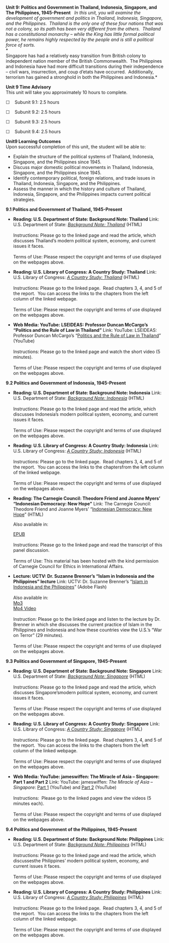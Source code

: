 **Unit 9: Politics and Government in Thailand, Indonesia, Singapore, and
The Philippines, 1945-Present** <span id="9"></span> 
*In this unit, you will examine the development of government and
politics in Thailand, Indonesia, Singapore, and the Philippines. 
Thailand is the only one of these four nations that was not a colony, so
its path has been very different from the others.  Thailand has a
constitutional monarchy – while the King has little formal political
power, he remains highly respected by the people and is still a
political force of sorts.*  
 *             
 Singapore has had a relatively easy transition from British colony to
independent nation member of the British Commonwealth.  The Philippines
and Indonesia have had more difficult transitions during their
independence – civil wars, insurrection, and coup d’etats have
occurred.  Additionally, terrorism has gained a stronghold in both the
Philippines and Indonesia.*

**Unit 9 Time Advisory**  
This unit will take you approximately 10 hours to complete.

☐    Subunit 9.1: 2.5 hours

☐    Subunit 9.2: 2.5 hours

☐    Subunit 9.3: 2.5 hours

☐    Subunit 9.4: 2.5 hours

**Unit9 Learning Outcomes**  
Upon successful completion of this unit, the student will be able to:

-   Explain the structure of the political systems of Thailand,
    Indonesia, Singapore, and the Philippines since 1945.
-   Discuss major domestic political movements in Thailand, Indonesia,
    Singapore, and the Philippines since 1945.
-   Identify contemporary political, foreign relations, and trade issues
    in Thailand, Indonesia, Singapore, and the Philippines.
-   Assess the manner in which the history and culture of Thailand,
    Indonesia, Singapore, and the Philippines impacts current political
    strategies.

**9.1 Politics and Government of Thailand, 1945-Present** <span
id="9.1"></span> 
-   **Reading: U.S. Department of State: Background Note: Thailand**
    Link: U.S. Department of State: *[Background Note:
    Thailand](http://www.state.gov/r/pa/ei/bgn/2814.htm)* (HTML)  
        
     Instructions: Please go to the linked page and read the article,
    which discusses Thailand’s modern political system, economy, and
    current issues it faces.  
        
     Terms of Use: Please respect the copyright and terms of use
    displayed on the webpages above.

-   **Reading: U.S. Library of Congress: A Country Study: Thailand**
    Link: U.S. Library of Congress: *[A Country Study:
    Thailand](http://lcweb2.loc.gov/frd/cs/thtoc.html)* (HTML)  
        
     Instructions: Please go to the linked page.  Read chapters 3, 4,
    and 5 of the report.  You can access the links to the chapters from
    the left column of the linked webpage.  
        
     Terms of Use: Please respect the copyright and terms of use
    displayed on the webpages above.

-   **Web Media: YouTube: LSEIDEAS: Professor Duncan McCargo’s “Politics
    and the Rule of Law in Thailand”**
    Link: YouTube: LSEIDEAS: Professor Duncan McCargo’s “[Politics and
    the Rule of Law in
    Thailand](http://www.youtube.com/watch?v=8-u0z9Qp-3I)” (YouTube)  
        
     Instructions: Please go to the linked page and watch the short
    video (5 minutes).  
        
     Terms of Use: Please respect the copyright and terms of use
    displayed on the webpages above.

**9.2 Politics and Government of Indonesia, 1945-Present** <span
id="9.2"></span> 
-   **Reading: U.S. Department of State: Background Note: Indonesia**
    Link: U.S. Department of State: *[Background Note:
    Indonesia](http://www.state.gov/r/pa/ei/bgn/2748.htm)* (HTML)  
        
     Instructions: Please go to the linked page and read the article,
    which discusses Indonesia’s modern political system, economy, and
    current issues it faces.  
        
     Terms of Use: Please respect the copyright and terms of use
    displayed on the webpages above.

-   **Reading: U.S. Library of Congress: A Country Study: Indonesia**
    Link: U.S. Library of Congress: *[A Country Study:
    Indonesia](http://lcweb2.loc.gov/frd/cs/idtoc.html)* (HTML)  
        
     Instructions: Please go to the linked page.  Read chapters 3, 4,
    and 5 of the report.  You can access the links to the chaptersfrom
    the left column of the linked webpage.  
        
     Terms of Use: Please respect the copyright and terms of use
    displayed on the webpages above.

-   **Reading: The Carnegie Council: Theodore Friend and Joanne Myers’
    “Indonesian Democracy: New Hope”**
    Link: The Carnegie Council: Theodore Friend and Joanne Myers’
    “[Indonesian Democracy: New
    Hope](http://www.saylor.org/site/wp-content/uploads/2011/08/Polsc322-9.2-Reading-TheoFriend.pdf)”
    (HTML)  
      
     Also available in:  

    [EPUB](http://www.saylor.org/site/wp-content/uploads/2011/08/Polsc322-9.2-Reading-EPUB-theoFriend.epub)  
        
     Instructions: Please go to the linked page and read the transcript
    of this panel discussion.   
        
     Terms of Use: This material has been hosted with the kind
    permission of Carnegie Council for Ethics in International Affairs.

-   **Lecture: UCTV: Dr. Suzanne Brenner’s “Islam in Indonesia and the
    Philippines” lecture**
    Link: UCTV: Dr. Suzanne Brenner’s “[Islam in Indonesia and the
    Philippines](http://www.uctv.tv/search-details.aspx?showID=7540)”
    (Adobe Flash)  
        
     Also available in:  
     [Mp3](http://podcast.uctv.tv/mp3/7540.mp3)  
     [Mp4 Video](http://podcast.uctv.tv/vod/7540.mp4)  
        
     Instruction: Please go to the linked page and listen to the lecture
    by Dr. Brenner in which she discusses the current practice of Islam
    in the Philippines and Indonesia and how these countries view the
    U.S.’s “War on Terror” (29 minutes).  
        
     Terms of Use: Please respect the copyright and terms of use
    displayed on the webpages above.

**9.3 Politics and Government of Singapore, 1945-Present** <span
id="9.3"></span> 
-   **Reading: U.S. Department of State: Background Note: Singapore**
    Link: U.S. Department of State: *[Background Note:
    Singapore](http://www.state.gov/r/pa/ei/bgn/2798.htm)* (HTML)  
        
     Instructions: Please go to the linked page and read the article,
    which discusses Singapore’smodern political system, economy, and
    current issues it faces.  
        
     Terms of Use: Please respect the copyright and terms of use
    displayed on the webpages above.

-   **Reading: U.S. Library of Congress: A Country Study: Singapore**
    Link: U.S. Library of Congress: *[A Country Study:
    Singapore](http://lcweb2.loc.gov/frd/cs/sgtoc.html)* (HTML)  
        
     Instructions: Please go to the linked page.  Read chapters 3, 4,
    and 5 of the report.  You can access the links to the chapters from
    the left column of the linked webpage.  
        
     Terms of Use: Please respect the copyright and terms of use
    displayed on the webpages above.

-   **Web Media: YouTube: jameswiffen: The Miracle of Asia – Singapore:
    Part 1 and Part 2**
    Link: YouTube: jameswiffen: *The Miracle of Asia – Singapore*: [Part
    1](http://www.youtube.com/watch?v=xRvbrzIyV9E) (YouTube) and [Part
    2](http://www.youtube.com/watch?v=kfxNTUuUftA) (YouTube)  
        
     Instructions:  Please go to the linked pages and view the videos (5
    minutes each).  
        
     Terms of Use: Please respect the copyright and terms of use
    displayed on the webpages above.

**9.4 Politics and Government of the Philippines, 1945-Present** <span
id="9.4"></span> 
-   **Reading: U.S. Department of State: Background Note: Philippines**
    Link: U.S. Department of State: *[Background Note:
    Philippines](http://www.state.gov/r/pa/ei/bgn/2794.htm)* (HTML)  
        
     Instructions: Please go to the linked page and read the article,
    which discussesthe Philippines’ modern political system, economy,
    and current issues it faces.  
        
     Terms of Use: Please respect the copyright and terms of use
    displayed on the webpages above.

-   **Reading: U.S. Library of Congress: A Country Study: Philippines**
    Link: U.S. Library of Congress: *[A Country Study:
    Philippines](http://lcweb2.loc.gov/frd/cs/phtoc.html)* (HTML)  
        
     Instructions: Please go to the linked page.  Read chapters 3, 4,
    and 5 of the report.  You can access the links to the chapters from
    the left column of the linked webpage.  
        
     Terms of Use: Please respect the copyright and terms of use
    displayed on the webpages above.


